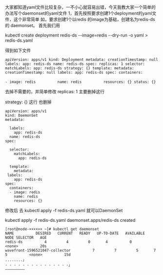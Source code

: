 大家都知道yaml文件比较复杂，一不小心就容易出错，今天我教大家一个简单的办法写个daemonset的yaml文件
1，首先按照要求创建1个deployment的yaml文件，这个非常简单
如，要求创建1个以redis 的image为基础，创建名为redis-ds的 daemonset。
       首先我们用 

kubectl create deployment redis-ds --image=redis  --dry-run -o yaml > redis-ds.yaml

得到如下文件



`apiVersion: apps/v1
kind: Deployment
metadata:
  creationTimestamp: null
  labels:
    app: redis-ds
  name: redis-ds
spec:
  replicas: 1
  selector:
    matchLabels:
      app: redis-ds
  strategy: {}
  template:
    metadata:
      creationTimestamp: null
      labels:
        app: redis-ds
    spec:
      containers:`

​          `- image: redis
​         name: redis
​         resources: {}
status: {}`





去掉不需要的，并简单修改
  replicas: 1 主要删掉这行

  strategy: {} 这行 也删掉


    apiVersion: apps/v1
    kind: DaemonSet
    metadata:
    
      labels:
        app: redis-ds
      name: redis-ds
    spec:
    
      selector:
        matchLabels:
          app: redis-ds
    
      template:
        metadata: 
     labels:
        app: redis-ds
    spec:
      containers:
      - image: redis
        name: redis
        resources: {}
修改后 去 kubectl apply -f redis-ds.yaml 就可以DaemonSet 

kubectl apply -f redis-ds.yaml
daemonset.apps/redis-ds created

```
[root@node-×××××× ~]# kubectl get daemonset
NAME          DESIRED   CURRENT   READY   UP-TO-DATE   AVAILABLE   NODE SELECTOR   AGE
redis-ds          4         4         0       4          0          <none>          20s
wavefront-1596521047-collector          7         7         5       7          5          <none>          15d
........」
- - - - - - - - - - - - - - -」
—————————
```


